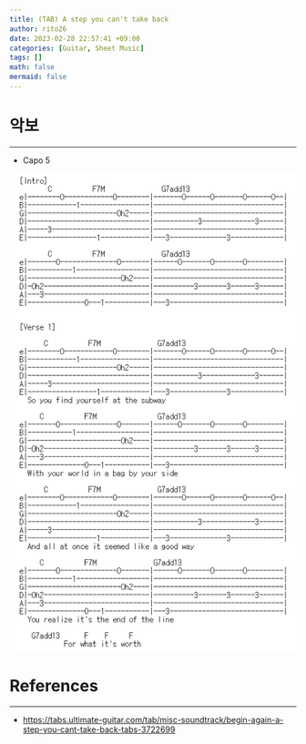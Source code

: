 ```yaml
--- 
title: (TAB) A step you can't take back 
author: rito26 
date: 2023-02-28 22:57:41 +09:00 
categories: [Guitar, Sheet Music] 
tags: [] 
math: false 
mermaid: false 
--- 
```


# 악보
--- 
- Capo 5

![image](https://raw.githubusercontent.com/rito26/Archive/main/_images/20230228_a-step-you-cant-take-back.png)


<!------------------------------------------------------------------> 

# References
--- 
- <https://tabs.ultimate-guitar.com/tab/misc-soundtrack/begin-again-a-step-you-cant-take-back-tabs-3722699> 


